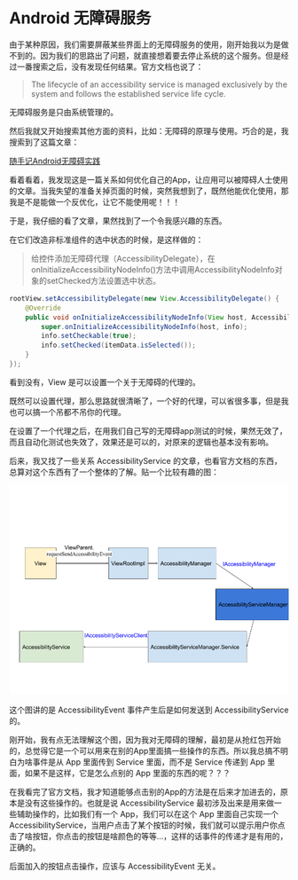 # Android 无障碍服务

由于某种原因，我们需要屏蔽某些界面上的无障碍服务的使用，刚开始我以为是做不到的。因为我们的思路出了问题，就直接想着要去停止系统的这个服务。但是经过一番搜索之后，没有发现任何结果。官方文档也说了：

> The lifecycle of an accessibility service is managed exclusively by the system and follows the established service life cycle.

无障碍服务是只由系统管理的。

然后我就又开始搜索其他方面的资料，比如：无障碍的原理与使用。巧合的是，我搜索到了这篇文章：

[随手记Android无障碍实践](https://juejin.im/post/5af95b46f265da0ba2671c16)

看着看着，我发现这是一篇关系如何优化自己的App，让应用可以被障碍人士使用的文章。当我失望的准备关掉页面的时候，突然我想到了，既然他能优化使用，那我是不是能做一个反优化，让它不能使用呢！！！

于是，我仔细的看了文章，果然找到了一个令我感兴趣的东西。

在它们改造非标准组件的选中状态的时候，是这样做的：

> 给控件添加无障碍代理（AccessibilityDelegate），在onInitializeAccessibilityNodeInfo()方法中调用AccessibilityNodeInfo对象的setChecked方法设置选中状态。

```java
rootView.setAccessibilityDelegate(new View.AccessibilityDelegate() {
    @Override
    public void onInitializeAccessibilityNodeInfo(View host, AccessibilityNodeInfo info) {
        super.onInitializeAccessibilityNodeInfo(host, info);
        info.setCheckable(true);
        info.setChecked(itemData.isSelected());
    }
});
```

看到没有，View 是可以设置一个关于无障碍的代理的。

既然可以设置代理，那么思路就很清晰了，一个好的代理，可以省很多事，但是我也可以搞一个吊都不吊你的代理。

在设置了一个代理之后，在用我们自己写的无障碍app测试的时候，果然无效了，而且自动化测试也失效了，效果还是可以的，对原来的逻辑也基本没有影响。



后来，我又找了一些关系 AccessibilityService 的文章，也看官方文档的东西，总算对这个东西有了一个整体的了解。贴一个比较有趣的图：

![](https://github.com/aprz512/pic4aprz512/blob/master/Blog/Android-思考/20160804232139269?raw=true)

这个图讲的是 AccessibilityEvent 事件产生后是如何发送到 AccessibilityService 的。

刚开始，我有点无法理解这个图，因为我对无障碍的理解，最初是从抢红包开始的，总觉得它是一个可以用来在别的App里面搞一些操作的东西。所以我总搞不明白为啥事件是从 App 里面传到 Service 里面，而不是 Service 传递到 App 里面，如果不是这样，它是怎么点别的 App 里面的东西的呢？？？

在我看完了官方文档，我才知道能够点击别的App的方法是在后来才加进去的，原本是没有这些操作的。也就是说 AccessibilityService 最初涉及出来是用来做一些辅助操作的，比如我们有一个 App，我们可以在这个 App 里面自己实现一个 AccessibilityService，当用户点击了某个按钮的时候，我们就可以提示用户你点击了啥按钮，你点击的按钮是啥颜色的等等...，这样的话事件的传递才是有用的，正确的。

后面加入的按钮点击操作，应该与 AccessibilityEvent  无关。

